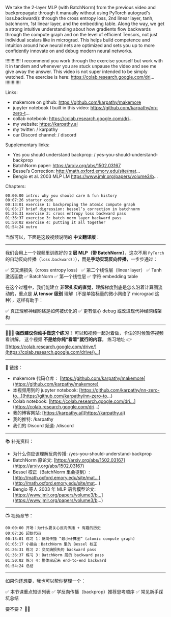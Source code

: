 We take the 2-layer MLP (with BatchNorm) from the previous video and backpropagate through it manually without using PyTorch autograd's loss.backward(): through the cross entropy loss, 2nd linear layer, tanh, batchnorm, 1st linear layer, and the embedding table. Along the way, we get a strong intuitive understanding about how gradients flow backwards through the compute graph and on the level of efficient Tensors, not just individual scalars like in micrograd. This helps build competence and intuition around how neural nets are optimized and sets you up to more confidently innovate on and debug modern neural networks.

!!!!!!!!!!!!
I recommend you work through the exercise yourself but work with it in tandem and whenever you are stuck unpause the video and see me give away the answer. This video is not super intended to be simply watched. The exercise is here:
https://colab.research.google.com/dri...
!!!!!!!!!!!!

Links:
- makemore on github: https://github.com/karpathy/makemore
- jupyter notebook I built in this video: https://github.com/karpathy/nn-zero-t...
- collab notebook: https://colab.research.google.com/dri...
- my website: https://karpathy.ai
- my twitter:   / karpathy  
- our Discord channel:   / discord  

Supplementary links:
- Yes you should understand backprop:   / yes-you-should-understand-backprop  
- BatchNorm paper: https://arxiv.org/abs/1502.03167
- Bessel’s Correction: http://math.oxford.emory.edu/site/mat...
- Bengio et al. 2003 MLP LM https://www.jmlr.org/papers/volume3/b... 

Chapters:
```
00:00:00 intro: why you should care & fun history
00:07:26 starter code
00:13:01 exercise 1: backproping the atomic compute graph
01:05:17 brief digression: bessel’s correction in batchnorm
01:26:31 exercise 2: cross entropy loss backward pass
01:36:37 exercise 3: batch norm layer backward pass
01:50:02 exercise 4: putting it all together
01:54:24 outro
```


当然可以，下面是这段视频说明的 **中文翻译版**：

---

我们会用上一个视频里训练好的 **2 层 MLP（带 BatchNorm）**，这次不用 `PyTorch` 的自动反向传播（`loss.backward()`），而是**手动实现反向传播**，一步步通过：

✅ 交叉熵损失（cross entropy loss）
✅ 第二个线性层（linear layer）
✅ Tanh 激活函数
✅ BatchNorm
✅ 第一个线性层
✅ 字符 embedding table

在这个过程中，我们能建立 **非常扎实的直觉**，理解梯度到底是怎么沿着计算图流动的，重点是 **从 tensor 级别** 理解（不是单独标量的微小网络了 micrograd 这种），这样有助于：

✅ 真正理解神经网络是如何被优化的
✅ 更有信心 debug 或改进现代神经网络架构

---

🚨🚨🚨
**强烈建议你动手做这个练习！**
可以和视频一起对着做，卡住的时候暂停视频看讲解。
这个视频 **不是给你纯“看着”就行的内容**。
练习地址 👉
\[[https://colab.research.google.com/drive/](https://colab.research.google.com/drive/)...]

---

🔗 链接：

* makemore 代码仓库： [https://github.com/karpathy/makemore](https://github.com/karpathy/makemore)
* 本视频用到的 jupyter notebook: [https://github.com/karpathy/nn-zero-to...](https://github.com/karpathy/nn-zero-to...)
* Colab notebook: [https://colab.research.google.com/dri...](https://colab.research.google.com/dri...)
* 我的博客网站: [https://karpathy.ai](https://karpathy.ai)
* 我的推特: /karpathy
* 我们的 Discord 频道: /discord

---

📚 补充资料：

* 为什么你应该理解反向传播: /yes-you-should-understand-backprop
* BatchNorm 原论文: [https://arxiv.org/abs/1502.03167](https://arxiv.org/abs/1502.03167)
* Bessel 校正（BatchNorm 里会提到）: [http://math.oxford.emory.edu/site/mat...](http://math.oxford.emory.edu/site/mat...)
* Bengio 等人 2003 年 MLP 语言模型论文: [https://www.jmlr.org/papers/volume3/b...](https://www.jmlr.org/papers/volume3/b...)

---

📺 视频章节：

```
00:00:00 开场：为什么要关心反向传播 + 有趣的历史
00:07:26 起始代码
00:13:01 练习 1：反向传播 “最小计算图” (atomic compute graph)
01:05:17 小插曲：BatchNorm 里的 Bessel 校正
01:26:31 练习 2：交叉熵损失的 backward pass
01:36:37 练习 3：BatchNorm 层的 backward pass
01:50:02 练习 4：整体串起来 end-to-end backward
01:54:24 总结
```

---

如果你还想要，我也可以帮你整理一个：

✅ 本节课重点知识列表
✅ 学反向传播（backprop）推荐思考顺序
✅ 常见新手踩坑总结

要不要？ 🚀✨
